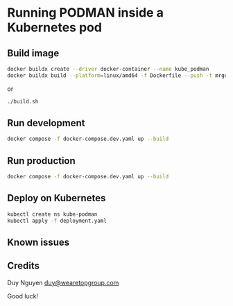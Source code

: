 # Running PODMAN inside a Kubernetes pod

## Build image

```bash
docker buildx create --driver docker-container --name kube_podman
docker buildx build --platform=linux/amd64 -f Dockerfile --push -t mrgoonie/kube-podman:5 --cache-from=type=registry,ref=mrgoonie/kube-podman --builder kube_podman .
```

or

```bash
./build.sh
```

## Run development

```bash
docker compose -f docker-compose.dev.yaml up --build
```

## Run production

```bash
docker compose -f docker-compose.dev.yaml up --build
```

## Deploy on Kubernetes

```bash
kubectl create ns kube-podman
kubectl apply -f deployment.yaml
```

## Known issues

## Credits

Duy Nguyen <duy@wearetopgroup.com>

Good luck!